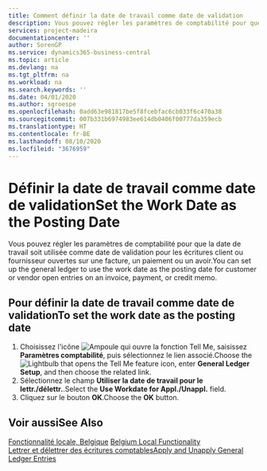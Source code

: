 ```yaml
---
title: Comment définir la date de travail comme date de validation
description: Vous pouvez régler les paramètres de comptabilité pour que la date de travail soit utilisée comme date de validation pour les écritures client ou fournisseur ouvertes sur une facture, un paiement ou un avoir.
services: project-madeira
documentationcenter: ''
author: SorenGP
ms.service: dynamics365-business-central
ms.topic: article
ms.devlang: na
ms.tgt_pltfrm: na
ms.workload: na
ms.search.keywords: ''
ms.date: 04/01/2020
ms.author: sgroespe
ms.openlocfilehash: 0add63e981817be5f8fcebfac6cb033f6c470a38
ms.sourcegitcommit: 007b331b6974983ee614db0406f00777da359ecb
ms.translationtype: HT
ms.contentlocale: fr-BE
ms.lasthandoff: 08/10/2020
ms.locfileid: "3676959"
---
```

# <a name="set-the-work-date-as-the-posting-date"></a><span data-ttu-id="cdb3c-103">Définir la date de travail comme date de validation</span><span class="sxs-lookup"><span data-stu-id="cdb3c-103">Set the Work Date as the Posting Date</span></span>
<span data-ttu-id="cdb3c-104">Vous pouvez régler les paramètres de comptabilité pour que la date de travail soit utilisée comme date de validation pour les écritures client ou fournisseur ouvertes sur une facture, un paiement ou un avoir.</span><span class="sxs-lookup"><span data-stu-id="cdb3c-104">You can set up the general ledger to use the work date as the posting date for customer or vendor open entries on an invoice, payment, or credit memo.</span></span>  

## <a name="to-set-the-work-date-as-the-posting-date"></a><span data-ttu-id="cdb3c-105">Pour définir la date de travail comme date de validation</span><span class="sxs-lookup"><span data-stu-id="cdb3c-105">To set the work date as the posting date</span></span>  

1.  <span data-ttu-id="cdb3c-106">Choisissez l'icône ![Ampoule qui ouvre la fonction Tell Me](../../media/ui-search/search_small.png "Dites-moi ce que vous voulez faire"), saisissez **Paramètres comptabilité**, puis sélectionnez le lien associé.</span><span class="sxs-lookup"><span data-stu-id="cdb3c-106">Choose the ![Lightbulb that opens the Tell Me feature](../../media/ui-search/search_small.png "Tell me what you want to do") icon, enter **General Ledger Setup**, and then choose the related link.</span></span>  
2.  <span data-ttu-id="cdb3c-107">Sélectionnez le champ **Utiliser la date de travail pour le lettr./délettr.**.</span><span class="sxs-lookup"><span data-stu-id="cdb3c-107">Select the **Use Workdate for Appl./Unappl.** field.</span></span>  
3.  <span data-ttu-id="cdb3c-108">Cliquez sur le bouton **OK**.</span><span class="sxs-lookup"><span data-stu-id="cdb3c-108">Choose the **OK** button.</span></span>  

## <a name="see-also"></a><span data-ttu-id="cdb3c-109">Voir aussi</span><span class="sxs-lookup"><span data-stu-id="cdb3c-109">See Also</span></span>  
 <span data-ttu-id="cdb3c-110">[Fonctionnalité locale, Belgique](belgium-local-functionality.md) </span><span class="sxs-lookup"><span data-stu-id="cdb3c-110">[Belgium Local Functionality](belgium-local-functionality.md) </span></span>  
 [<span data-ttu-id="cdb3c-111">Lettrer et délettrer des écritures comptables</span><span class="sxs-lookup"><span data-stu-id="cdb3c-111">Apply and Unapply General Ledger Entries</span></span>](how-to-apply-and-unapply-general-ledger-entries.md)
